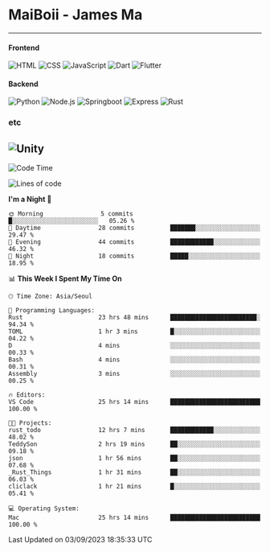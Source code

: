 # MaiBoii - James Ma
---
#### Frontend
![HTML](https://img.shields.io/badge/-HTML-E34F26?style=flat-square&logo=html5&logoColor=white)
![CSS](https://img.shields.io/badge/-CSS-1572B6?style=flat-square&logo=css3)
![JavaScript](https://img.shields.io/badge/-JavaScript-F7DF1E?style=flat-square&logo=javascript&logoColor=black)
![Dart](https://img.shields.io/badge/-Dart-0175C2?style=flat-square&logo=dart)
![Flutter](https://img.shields.io/badge/-Flutter-02569B?style=flat-square&logo=flutter)

#### Backend
![Python](https://img.shields.io/badge/-Python-3776AB?style=flat-square&logo=python&logoColor=white)
![Node.js](https://img.shields.io/badge/-Node.js-339933?style=flat-square&logo=node.js&logoColor=white)
![Springboot](https://img.shields.io/badge/-SpringBoot-6DB33F?style=flat-square&logo=springboot&logoColor=white)
![Express](https://img.shields.io/badge/-Express-339933?style=flat-square&logo=express&logoColor=white)
![Rust](https://img.shields.io/badge/-Rust-000000?style=flat-square&logo=rust&logoColor=white)


### etc
![Unity](https://img.shields.io/badge/-Unity-FFFFFF?style=flat-square&logo=unity&logoColor=black)
---
<!--START_SECTION:waka-->
![Code Time](http://img.shields.io/badge/Code%20Time-603%20hrs%204%20mins-blue)

![Lines of code](https://img.shields.io/badge/From%20Hello%20World%20I%27ve%20Written-44.4%20thousand%20lines%20of%20code-blue)

**I'm a Night 🦉** 

```text
🌞 Morning                5 commits           █░░░░░░░░░░░░░░░░░░░░░░░░   05.26 % 
🌆 Daytime                28 commits          ███████░░░░░░░░░░░░░░░░░░   29.47 % 
🌃 Evening                44 commits          ████████████░░░░░░░░░░░░░   46.32 % 
🌙 Night                  18 commits          █████░░░░░░░░░░░░░░░░░░░░   18.95 % 
```


📊 **This Week I Spent My Time On** 

```text
🕑︎ Time Zone: Asia/Seoul

💬 Programming Languages: 
Rust                     23 hrs 48 mins      ████████████████████████░   94.34 % 
TOML                     1 hr 3 mins         █░░░░░░░░░░░░░░░░░░░░░░░░   04.22 % 
D                        4 mins              ░░░░░░░░░░░░░░░░░░░░░░░░░   00.33 % 
Bash                     4 mins              ░░░░░░░░░░░░░░░░░░░░░░░░░   00.31 % 
Assembly                 3 mins              ░░░░░░░░░░░░░░░░░░░░░░░░░   00.25 % 

🔥 Editors: 
VS Code                  25 hrs 14 mins      █████████████████████████   100.00 % 

🐱‍💻 Projects: 
rust_todo                12 hrs 7 mins       ████████████░░░░░░░░░░░░░   48.02 % 
TeddySon                 2 hrs 19 mins       ██░░░░░░░░░░░░░░░░░░░░░░░   09.18 % 
json                     1 hr 56 mins        ██░░░░░░░░░░░░░░░░░░░░░░░   07.68 % 
_Rust_Things             1 hr 31 mins        ██░░░░░░░░░░░░░░░░░░░░░░░   06.03 % 
cliclack                 1 hr 21 mins        █░░░░░░░░░░░░░░░░░░░░░░░░   05.41 % 

💻 Operating System: 
Mac                      25 hrs 14 mins      █████████████████████████   100.00 % 
```


 Last Updated on 03/09/2023 18:35:33 UTC
<!--END_SECTION:waka-->

